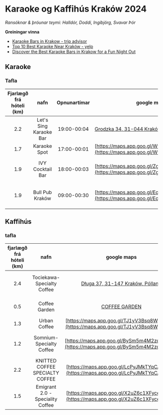 # Karaoke og Kaffihús Kraków 2024

*Ransóknar & þróunar teymi: Halldór, Doddi, Ingibjörg, Svavar Þór*

**Greiningar vinna**

- [Karaoke Bars in Krakow - trip advisor](https://www.tripadvisor.com/Attractions-g274772-Activities-c20-t105-Krakow_Lesser_Poland_Province_Southern_Poland.html)
- [Top 10 Best Karaoke Near Kraków - yelp](https://www.yelp.com/search?cflt=karaoke&find_loc=Krak%C3%B3w)
- [Discover the Best Karaoke Bars in Krakow for a Fun Night Out](https://krawlthroughkrakow.com/karaoke-bars-in-krakow/?srsltid=AfmBOoo6MopjL0WJ69m7DKkVEA6SpdT-YaruHsiggBGUSDSsE_crmDAj)

## Karaoke 

### Tafla


| Fjarlægð frá hóteli (km) |          nafn          | Opnunartímar | google maps                                                  | athugasemd                                 |
| :----------------------: | :--------------------: | :----------: | ------------------------------------------------------------ | ------------------------------------------ |
|           2.2            | Let's Sing Karaoke Bar | 19:00-00:04  | [Grodzka 34, 31-044 Kraków, Pólland](https://maps.app.goo.gl/e8Qdq2anxp4XrGMh7) | Líklega gott að fara þangað á sunnudag     |
|           1.7            |      Karaoke Spot      | 17:00-00:01  | [https://maps.app.goo.gl/Wyos2XAiXTGZMXFX7](https://maps.app.goo.gl/Wyos2XAiXTGZMXFX7) | Flop ekki fara þangað                      |
|           1.9            |    IVY Cocktail Bar    | 18:00-00:03  | [https://maps.app.goo.gl/Zg9bKMgwR3fGBbKJ8](https://maps.app.goo.gl/Zg9bKMgwR3fGBbKJ8) | Rólegur og líklega gott að fara á laugadag |
|           1.9            |    Bull Pub Kraków     | 09:00-00:30  | [https://maps.app.goo.gl/Eo6QuQeZQfXyjXjm8](https://maps.app.goo.gl/Eo6QuQeZQfXyjXjm8) | Írskur Karaoke Bar. Matur á staðnum.       |

## Kaffihús

### tafla

| fjarlægð frá hóteli (km) |               nafn               |                         google maps                          | Athugasemd                                |
| :----------------------: | :------------------------------: | :----------------------------------------------------------: | ----------------------------------------- |
|           2.4            |   Tociekawa- Specialty Coffee    | [Długa 37, 31-147 Kraków, Pólland](https://maps.app.goo.gl/UFrGjNDNFnavEboy6) | Góður staður hægt að sitja á gólfinu uppi |
|           0.5            |          Coffee Garden           |  [COFFEE GARDEN](https://maps.app.goo.gl/EGzcV6k1MhCToisu9)  | Frábær staður í hipster hverfi            |
|           1.3            |           Urban Coffee           | [https://maps.app.goo.gl/TJ1yV3Bsq8WpTGJz7](https://maps.app.goo.gl/TJ1yV3Bsq8WpTGJz7) | venjulegt Kaffihús                        |
|           1.2            |    Somnium- Specialty Coffee     | [https://maps.app.goo.gl/BySm5m4M2zdJtkPT9](https://maps.app.goo.gl/BySm5m4M2zdJtkPT9) | Góður lítil staður hinnumegin við ána     |
|           2.2            | KNITTED COFFEE SPECIALTY COFFEE  | [https://maps.app.goo.gl/LcPyJMkTYqCACL1t6](https://maps.app.goo.gl/LcPyJMkTYqCACL1t6) | í gamla bænum                             |
|           1.5            | Emigrant 2.0 - Speciality Coffee | [https://maps.app.goo.gl/X2uZ6c1XFycezYzYA](https://maps.app.goo.gl/X2uZ6c1XFycezYzYA) | hinnumegin við ána                        |
